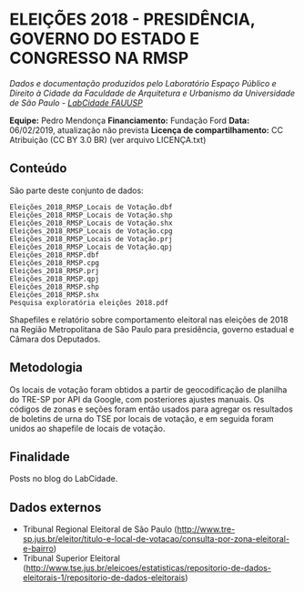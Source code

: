 ELEIÇÕES 2018 - PRESIDÊNCIA, GOVERNO DO ESTADO E CONGRESSO NA RMSP
============
*Dados e documentação produzidos pelo Laboratório Espaço Público e Direito à Cidade da Faculdade de Arquitetura e Urbanismo da Universidade de São Paulo - [LabCidade FAUUSP](http://www.labcidade.fau.usp.br/)*

**Equipe:** Pedro Mendonça
**Financiamento:** Fundação Ford
**Data:** 06/02/2019, atualização não prevista
**Licença de compartilhamento:** CC Atribuição (CC BY 3.0 BR) (ver arquivo LICENÇA.txt)

## Conteúdo
São parte deste conjunto de dados:

    Eleições_2018_RMSP_Locais de Votação.dbf
    Eleições_2018_RMSP_Locais de Votação.shp
    Eleições_2018_RMSP_Locais de Votação.shx
    Eleições_2018_RMSP_Locais de Votação.cpg
    Eleições_2018_RMSP_Locais de Votação.prj
    Eleições_2018_RMSP_Locais de Votação.qpj
    Eleições_2018_RMSP.dbf
    Eleições_2018_RMSP.cpg
    Eleições_2018_RMSP.prj
    Eleições_2018_RMSP.qpj
    Eleições_2018_RMSP.shp
    Eleições_2018_RMSP.shx
    Pesquisa exploratória eleições 2018.pdf

Shapefiles e relatório sobre comportamento eleitoral nas eleições de 2018 na Região Metropolitana de São Paulo para presidência, governo estadual e Câmara dos Deputados.

## Metodologia
Os locais de votação foram obtidos a partir de geocodificação de planilha do TRE-SP por API da Google, com posteriores ajustes manuais. Os códigos de zonas e seções foram então usados para agregar os resultados de boletins de urna do TSE por locais de votação, e em seguida foram unidos ao shapefile de locais de votação.

## Finalidade
Posts no blog do LabCidade.

## Dados externos
- Tribunal Regional Eleitoral de São Paulo (http://www.tre-sp.jus.br/eleitor/titulo-e-local-de-votacao/consulta-por-zona-eleitoral-e-bairro)
- Tribunal Superior Eleitoral (http://www.tse.jus.br/eleicoes/estatisticas/repositorio-de-dados-eleitorais-1/repositorio-de-dados-eleitorais)
